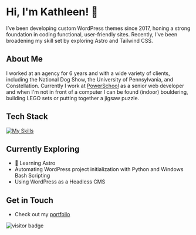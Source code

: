# Hi, I'm Kathleen! 👋

I’ve been developing custom WordPress themes since 2017, honing a strong foundation in coding functional, user-friendly sites. Recently, I've been broadening my skill set by exploring Astro and Tailwind CSS.

## About Me

I worked at an agency for 6 years and with a wide variety of clients, including the National Dog Show, the University of Pennsylvania, and Constellation. Currently I work at [PowerSchool](https://www.powerschool.com/) as a senior web developer and when I'm not in front of a computer I can be found (indoor) bouldering, building LEGO sets or putting together a jigsaw puzzle.

## Tech Stack
[![My Skills](https://skillicons.dev/icons?i=wordpress,astro,react,js,jquery,php,py,html,bootstrap,css,sass,powershell,vite,vscode,git,github,gitlab,gulp,mysql)](https://skillicons.dev)

## Currently Exploring

- 🚀 Learning Astro
- Automating WordPress project initialization with Python and Windows Bash Scripting
- Using WordPress as a Headless CMS

## Get in Touch

- Check out my [portfolio](https://kathleenglackin.com)

![visitor badge](https://visitor-badge.laobi.icu/badge?page_id=KathleenGlackin.KathleenGlackin)
